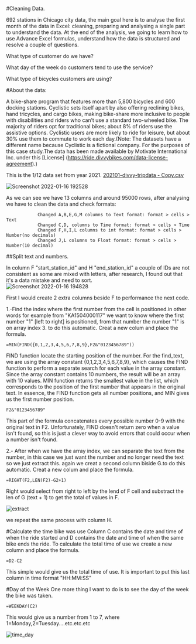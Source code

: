 #Cleaning Data.

692 stations in Chicago city data, the main goal here is to analyse the first month of the data in Excel: cleaning, preparing and analysing a single part to understand the data. 
At the end of the analysis, we going to learn how to use Advance Excel formulas, understand how the data is structured and resolve a couple of questions.

What type of customer do we have?

What day of the week do customers tend to use the service?

What type of bicycles customers are using? 


#About the data:

A bike-share program that features more than 5,800 bicycles and 600 docking stations. Cyclistic sets itself
apart by also offering reclining bikes, hand tricycles, and cargo bikes, making bike-share more inclusive to people with
disabilities and riders who can’t use a standard two-wheeled bike. The majority of riders opt for traditional bikes; about
8% of riders use the assistive options. Cyclistic users are more likely to ride for leisure, but about 30% use them to
commute to work each day.(Note: The datasets have a different name because Cyclistic is a fictional company. For the purposes of this case study.The data has been made available by Motivate International Inc. under this [License] (https://ride.divvybikes.com/data-license-agreement).)

This is the 1/12 data set from year 2021.
[202101-divvy-tripdata - Copy.csv](https://github.com/MiguelAAP90/Excel-_cleaning_data/files/7877654/202101-divvy-tripdata.-.Copy.csv)

![Screenshot 2022-01-16 192528](https://user-images.githubusercontent.com/60878213/149674768-d91991f0-a7f2-4e7c-9cec-e848022764e9.png)

As we can see we have 13 columns and around 95000 rows, after analysing we have to clean the data and check formats:
														
				Changed A,B,E,G,M columns to Text format: format > cells > Text
				Changed C,D, columns to Time format: format > cells > Time
				Changed F,H,I,L columns to int format: format > cells > Number(no decimals)
				Changed J,L columns to Float format: format > cells > Number(10 decimal)


##Split text and numbers.

In column F "start_station_id" and H "end_station_id" a couple of IDs are not consistent as some are mixed with letters, after research, I found out that it's a data mistake and need to sort.  
		![Screenshot 2022-01-16 194828](https://user-images.githubusercontent.com/60878213/149675510-7d77c0a2-8561-4d60-8d56-d1a9640bb437.png)

First I would create 2 extra columns beside F  to performance the next code.

1.-Find the index where the first number from the cell is positioned.in other words for example from "KA1504000117" we want to know where the first number "1" [left to right] is positioned, from that number the number "1" is on array index 3. to do this automatic.
Creat a new colum and place the formula.


	=MIN(FIND({0,1,2,3,4,5,6,7,8,9},F2&"0123456789"))

FIND function locate the starting position of the number. For the find_text, we are using the array constant {0,1,2,3,4,5,6,7,8,9}, which causes the FIND function to perform a separate search for each value in the array constant. Since the array constant contains 10 numbers, the result will be an array with 10 values.
MIN function returns the smallest value in the list, which corresponds to the position of the first number that appears in the original text. In essence, the FIND function gets all number positions, and MIN gives us the first number position.

	F2&"0123456789"

This part of the formula concatenates every possible number 0-9 with the original text in F2. Unfortunately, FIND doesn't return zero when a value isn't found, so this is just a clever way to avoid errors that could occur when a number isn't found.

2.- After when we have the array index, we can separate the text from the number, in this case we just want the number and no longer need the text so we just extract this.
again we creat a second column biside G.to do this automatic.
Creat a new colum and place the formula.

	=RIGHT(F2,LEN(F2)-G2+1)
	
Right would select from right to left  by the lend of F cell and substract the len of G (text + 1) to get the total of values in F.
		
![extract ](https://user-images.githubusercontent.com/60878213/149676911-e37de356-cf7c-45a2-ab1d-aa7d67d2e4fa.png)

we repeat the same process with column H.

#Calculate the time bike was use
Column C contains the date and time of when the ride started and D contains the date and time of when the same bike ends the ride. 
To calculate the total time of use we create a new column and place the formula.

	=D2-C2
This simple would give us the total time of use.
It is important to put this last column in time format "HH:MM:SS"

#Day of the Week 
One more thing I want to do is to see the day of the week the bike was taken.

	=WEEKDAY(C2)
This would give us a number from 1 to 7, where 1=Monday,2=Tuesday....etc.etc.etc 

![time_day](https://user-images.githubusercontent.com/60878213/149677692-0b5792d3-4f80-4b26-bb4d-47579f688b97.png)

